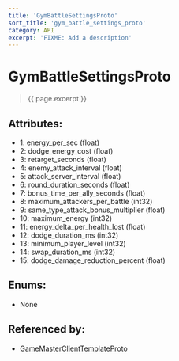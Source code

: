 ```yaml
---
title: 'GymBattleSettingsProto'
sort_title: 'gym_battle_settings_proto'
category: API
excerpt: 'FIXME: Add a description'
---
```


[comment]: <> (THIS PART IS GENERATED - AKA DON'T EDIT THIS PART MANUALLY)

# GymBattleSettingsProto

> {{ page.excerpt }}

## Attributes:

- 1: energy_per_sec (float)
- 2: dodge_energy_cost (float)
- 3: retarget_seconds (float)
- 4: enemy_attack_interval (float)
- 5: attack_server_interval (float)
- 6: round_duration_seconds (float)
- 7: bonus_time_per_ally_seconds (float)
- 8: maximum_attackers_per_battle (int32)
- 9: same_type_attack_bonus_multiplier (float)
- 10: maximum_energy (int32)
- 11: energy_delta_per_health_lost (float)
- 12: dodge_duration_ms (int32)
- 13: minimum_player_level (int32)
- 14: swap_duration_ms (int32)
- 15: dodge_damage_reduction_percent (float)

## Enums:

- None

## Referenced by:

- [GameMasterClientTemplateProto](../GameMasterClientTemplateProto/)

[comment]: <> (YOU CAN EDIT AFTER THIS)
